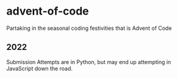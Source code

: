 # advent-of-code
Partaking in the seasonal coding festivities that is Advent of Code

## 2022
Submission Attempts are in Python, but may end up attempting in JavaScript down the road.

